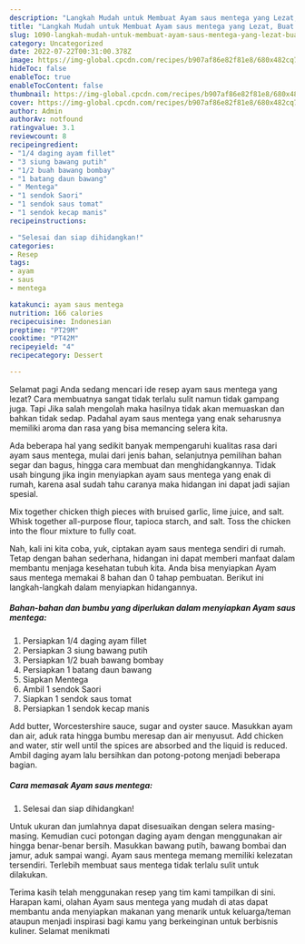 ```yaml
---
description: "Langkah Mudah untuk Membuat Ayam saus mentega yang Lezat, Buat Buka Puasa Lezat Sekali"
title: "Langkah Mudah untuk Membuat Ayam saus mentega yang Lezat, Buat Buka Puasa Lezat Sekali"
slug: 1090-langkah-mudah-untuk-membuat-ayam-saus-mentega-yang-lezat-buat-buka-puasa-lezat-sekali
category: Uncategorized
date: 2022-07-22T00:31:00.378Z
image: https://img-global.cpcdn.com/recipes/b907af86e82f81e8/680x482cq70/ayam-saus-mentega-foto-resep-utama.jpg
hideToc: false
enableToc: true
enableTocContent: false
thumbnail: https://img-global.cpcdn.com/recipes/b907af86e82f81e8/680x482cq70/ayam-saus-mentega-foto-resep-utama.jpg
cover: https://img-global.cpcdn.com/recipes/b907af86e82f81e8/680x482cq70/ayam-saus-mentega-foto-resep-utama.jpg
author: Admin
authorAv: notfound
ratingvalue: 3.1
reviewcount: 8
recipeingredient:
- "1/4 daging ayam fillet"
- "3 siung bawang putih"
- "1/2 buah bawang bombay"
- "1 batang daun bawang"
- " Mentega"
- "1 sendok Saori"
- "1 sendok saus tomat"
- "1 sendok kecap manis"
recipeinstructions:

- "Selesai dan siap dihidangkan!"
categories:
- Resep
tags:
- ayam
- saus
- mentega

katakunci: ayam saus mentega 
nutrition: 166 calories
recipecuisine: Indonesian
preptime: "PT29M"
cooktime: "PT42M"
recipeyield: "4"
recipecategory: Dessert

---
```



Selamat pagi Anda sedang mencari ide resep ayam saus mentega yang lezat? Cara membuatnya sangat tidak terlalu sulit namun tidak gampang juga. Tapi Jika salah mengolah maka hasilnya tidak akan memuaskan dan bahkan tidak sedap. Padahal ayam saus mentega yang enak seharusnya memiliki aroma dan rasa yang bisa memancing selera kita.


Ada beberapa hal yang sedikit banyak mempengaruhi kualitas rasa dari ayam saus mentega, mulai dari jenis bahan, selanjutnya pemilihan bahan segar dan bagus, hingga cara membuat dan menghidangkannya. Tidak usah bingung jika ingin menyiapkan ayam saus mentega yang enak di rumah, karena asal sudah tahu caranya maka hidangan ini dapat jadi sajian spesial.

Mix together chicken thigh pieces with bruised garlic, lime juice, and salt. Whisk together all-purpose flour, tapioca starch, and salt. Toss the chicken into the flour mixture to fully coat.


Nah, kali ini kita coba, yuk, ciptakan ayam saus mentega sendiri di rumah. Tetap dengan bahan sederhana, hidangan ini dapat memberi manfaat dalam membantu menjaga kesehatan tubuh kita. Anda bisa menyiapkan Ayam saus mentega memakai 8 bahan dan 0 tahap pembuatan. Berikut ini langkah-langkah dalam menyiapkan hidangannya.

<!--inarticleads1-->

##### Bahan-bahan dan bumbu yang diperlukan dalam menyiapkan Ayam saus mentega:

1. Persiapkan 1/4 daging ayam fillet
1. Persiapkan 3 siung bawang putih
1. Persiapkan 1/2 buah bawang bombay
1. Persiapkan 1 batang daun bawang
1. Siapkan  Mentega
1. Ambil 1 sendok Saori
1. Siapkan 1 sendok saus tomat
1. Persiapkan 1 sendok kecap manis


Add butter, Worcestershire sauce, sugar and oyster sauce. Masukkan ayam dan air, aduk rata hingga bumbu meresap dan air menyusut. Add chicken and water, stir well until the spices are absorbed and the liquid is reduced. Ambil daging ayam lalu bersihkan dan potong-potong menjadi beberapa bagian. 

<!--inarticleads2-->

##### Cara memasak Ayam saus mentega:


1. Selesai dan siap dihidangkan!

Untuk ukuran dan jumlahnya dapat disesuaikan dengan selera masing-masing. Kemudian cuci potongan daging ayam dengan menggunakan air hingga benar-benar bersih. Masukkan bawang putih, bawang bombai dan jamur, aduk sampai wangi. Ayam saus mentega memang memiliki kelezatan tersendiri. Terlebih membuat saus mentega tidak terlalu sulit untuk dilakukan. 

Terima kasih telah menggunakan resep yang tim kami tampilkan di sini. Harapan kami, olahan Ayam saus mentega yang mudah di atas dapat membantu anda menyiapkan makanan yang menarik untuk keluarga/teman ataupun menjadi inspirasi bagi kamu yang berkeinginan untuk berbisnis kuliner. Selamat menikmati

